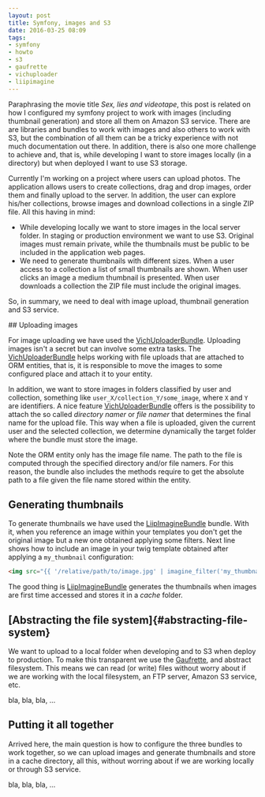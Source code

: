 ```yaml
---
layout: post
title: Symfony, images and S3
date: 2016-03-25 08:09
tags:
- symfony
- howto
- s3
- gaufrette
- vichuploader
- liipimagine
---
```


Paraphrasing the movie title *Sex, lies and videotape*, this post is related on how I configured my symfony project to work with images (including thumbnail generation) and store all them on Amazon S3 service. There are are libraries and bundles to work with images and also others to work with S3, but the combination of all them can be a tricky experience with not much documentation out there. In addition, there is also one more challenge to achieve and, that is, while developing I want to store images locally (in a directory) but when deployed I want to use S3 storage.

Currently I'm working on a project where users can upload photos. The application allows users to create collections, drag and drop images, order them and finally upload to the server. In addition, the user can explore his/her collections, browse images and download collections in a single ZIP file. All this having in mind:

- While developing locally we want to store images in the local server folder. In staging or production environment we want to use S3. Original images must remain private, while the thumbnails must be public to be included in the application web pages.
- We need to generate thumbnails with different sizes. When a user access to a collection a list of small thumbnails are shown. When user clicks an image a medium thumbnail is presented. When user downloads a collection the ZIP file must include the original images.

So, in summary, we need to deal with image upload, thumbnail generation and S3 service.

## Uploading images

For image uploading we have used the [VichUploaderBundle](vichuploader). Uploading images isn't a secret but can involve some extra tasks. The [VichUploaderBundle](vichuploader) helps working with file uploads that are attached to ORM entities, that is, it is responsible to move the images to some configured place and attach it to your entity.

In addition, we want to store images in folders classified by user and collection, something like `user_X/collection_Y/some_image`, where `X` and `Y` are identifiers. A nice feature [VichUploaderBundle](vichuploader) offers is the possibility to attach the so called *directory namer* or *file namer* that determines the final name for the upload file. This way when a file is uploaded, given the current user and the selected collection, we determine dynamically the target folder where the bundle must store the image.

Note the ORM entity only has the image file name. The path to the file is computed through the specified directory and/or file namers. For this reason, the bundle also includes the methods require to get the absolute path to a file given the file name stored within the entity.

## Generating thumbnails

To generate thumbnails we have used the [LiipImagineBundle](liipimagine) bundle. With it, when you reference an image within your templates you don't get the original image but a new one obtained applying some filters. Next line shows how to include an image in your twig template obtained after applying a `my_thumbnail` configuration:

```html
<img src="{{ '/relative/path/to/image.jpg' | imagine_filter('my_thumbnail') }}" />
```

The good thing is [LiipImagineBundle](liipimagine) generates the thumbnails when images are first time accessed and stores it in a *cache* folder.

## [Abstracting the file system]{#abstracting-file-system}

We want to upload to a local folder when developing and to S3 when deploy to production. To make this transparent we use the [Gaufrette](gaufrette), and abstract filesystem. This means we can read (or write) files without worry about if we are working with the local filesystem, an FTP server, Amazon S3 service, etc.

bla, bla, bla, ...

## Putting it all together

Arrived here, the main question is how to configure the three bundles to work together, so we can upload images and generate thumbnails and store in a cache directory, all this, without worring about if we are working locally or through S3 service.

bla, bla, bla, ...


[gaufrette]: https://github.com/KnpLabs/Gaufrette
[uploader]: https://github.com/dustin10/VichUploaderBundle
[imagine]: https://github.com/liip/LiipImagineBundle
